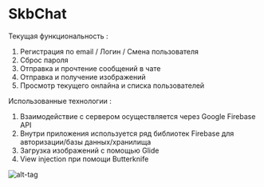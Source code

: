 # SkbChat
Текущая функциональность :
1) Регистрация по email / Логин / Смена пользователя
2) Сброс пароля
3) Отправка и прочтение сообщений в чате
4) Отправка и получение изображений
5) Просмотр текущего онлайна и списка пользователей

Использованные технологии :
1) Взаимодействие с сервером осуществляется через Google Firebase API
2) Внутри приложения используется ряд библиотек Firebase для авторизации/базы данных/хранилища
3) Загрузка изображений с помощью Glide
4) View injection при помощи Butterknife


![alt-tag](https://cloud.githubusercontent.com/assets/14185390/25105170/f1054c7e-23dc-11e7-96ed-6e28978cf97d.jpg)
